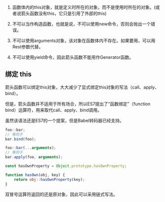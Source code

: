 1. 函数体内的this对象，就是定义时所在的对象，而不是使用时所在的对象。(或者说箭头函数没有this，它只是引用了外部的this)

2. 不可以当作构造函数，也就是说，不可以使用new命令，否则会抛出一个错误。

3. 不可以使用arguments对象，该对象在函数体内不存在。如果要用，可以用Rest参数代替。

4. 不可以使用yield命令，因此箭头函数不能用作Generator函数。

## 绑定 this

箭头函数可以绑定this对象，大大减少了显式绑定this对象的写法（call、apply、bind）。  

但是，箭头函数并不适用于所有场合，所以ES7提出了“函数绑定”（function bind）运算符，用来取代call、apply、bind调用。  

虽然该语法还是ES7的一个提案，但是Babel转码器已经支持。  

``` js
foo::bar;
// 等同于
bar.bind(foo);

foo::bar(...arguments);
// 等同于
bar.apply(foo, arguments);

const hasOwnProperty = Object.prototype.hasOwnProperty;

function hasOwn(obj, key) {
    return obj::hasOwnProperty(key);
}
```
双冒号运算符返回的还是原对象，因此可以采用链式写法。